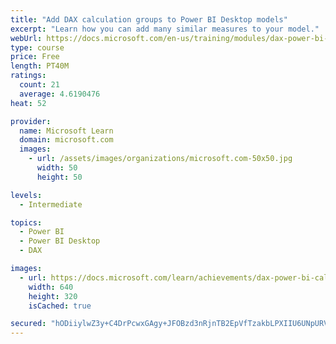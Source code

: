 ```yaml
---
title: "Add DAX calculation groups to Power BI Desktop models"
excerpt: "Learn how you can add many similar measures to your model."
webUrl: https://docs.microsoft.com/en-us/training/modules/dax-power-bi-calculation-groups/
type: course
price: Free
length: PT40M
ratings:
  count: 21
  average: 4.6190476
heat: 52

provider:
  name: Microsoft Learn
  domain: microsoft.com
  images:
    - url: /assets/images/organizations/microsoft.com-50x50.jpg
      width: 50
      height: 50

levels:
  - Intermediate

topics:
  - Power BI
  - Power BI Desktop
  - DAX

images:
  - url: https://docs.microsoft.com/learn/achievements/dax-power-bi-calculation-groups-social.png
    width: 640
    height: 320
    isCached: true

secured: "hODiiylwZ3y+C4DrPcwxGAgy+JFOBzd3nRjnTB2EpVfTzakbLPXIIU6UNpURV69TkvYlRPJ/0PU9SveDx/F8DUleTulLTUDyi/Pxq0gnQZtUYz1MdmDYHzLjJcUSt3AeejZUQcEgb/aF1bOy0HgIxRlWNuVEUsJUIoBjtAOVRhrEVsxWLbOoqPoS7jYOvere0IXwChUYFG6xVyalgp0UDA5KrIZa4THPaJ7v6j2yljIzqmn+jazYTISffzkv2bMNGciJJR0urV7XZZY+Nsx7m3+b35YXOX0VYEe9ZpRfz7ikE0Ee+o9mqWV5V9twfJCmwGo2hKVxN1huzJuTbJ4rl7Gd0Pqv08GW6mgkjNW8zm7ZDUmdCGu/+uALDlB/mhUg4APqkYkmV6kBV07iyaR5TawkNCK4q2/9Xp0vfHUYPxI=;32OWcuBVXEbYcScvVwzbfQ=="
---
```


